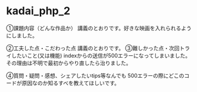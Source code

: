 # kadai_php_2

①課題内容（どんな作品か）
講義のとおりです。好きな映画を入れられるようにしました。

②工夫した点・こだわった点
講義のとおりです。
③難しかった点・次回トライしたいこと(又は機能)
indexからの送信が500エラーになってしまいました。
その理由は不明で最初からやり直したら治りました。

④質問・疑問・感想、シェアしたいtips等なんでも
500エラーの際にどこのコードが原因なのか知るすべを教えてほしいです。

